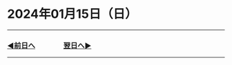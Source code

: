 # 2024年01月15日（日）

---

### [◀️前日へ](https://github.com/yuasys/chatty-journal/blob/main/2024/01/2024-01-14.md)&emsp;&emsp;&emsp;&emsp;[翌日へ▶️](https://github.com/yuasys/chatty-journal/blob/main/2024/01/2024-01-16.md)

---

